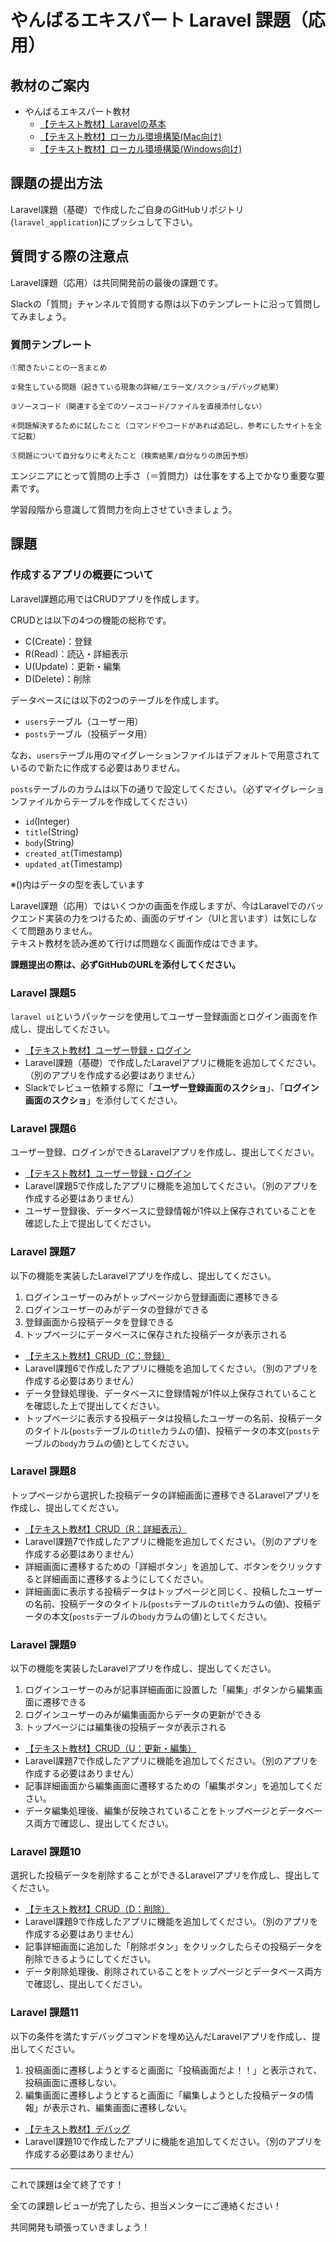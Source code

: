 # やんばるエキスパート Laravel 課題（応用）

## 教材のご案内

- やんばるエキスパート教材
  - [【テキスト教材】Laravelの基本](https://www.yanbaru-code.com/texts/482)
  - [【テキスト教材】ローカル環境構築(Mac向け)](https://www.yanbaru-code.com/texts/483)
  - [【テキスト教材】ローカル環境構築(Windows向け)](https://www.yanbaru-code.com/texts/484)

## 課題の提出方法

Laravel課題（基礎）で作成したご自身のGitHubリポジトリ(`laravel_application`)にプッシュして下さい。

## 質問する際の注意点

Laravel課題（応用）は共同開発前の最後の課題です。

Slackの「質問」チャンネルで質問する際は以下のテンプレートに沿って質問してみましょう。

### 質問テンプレート

```
①聞きたいことの一言まとめ

②発生している問題（起きている現象の詳細/エラー文/スクショ/デバッグ結果）

③ソースコード（関連する全てのソースコード/ファイルを直接添付しない）

④問題解決するために試したこと（コマンドやコードがあれば追記し、参考にしたサイトを全て記載）

⑤問題について自分なりに考えたこと（検索結果/自分なりの原因予想）
```

エンジニアにとって質問の上手さ（＝質問力）は仕事をする上でかなり重要な要素です。

学習段階から意識して質問力を向上させていきましょう。

## 課題

### 作成するアプリの概要について

Laravel課題応用ではCRUDアプリを作成します。<br>

CRUDとは以下の4つの機能の総称です。

- C(Create)：登録
- R(Read)：読込・詳細表示
- U(Update)：更新・編集
- D(Delete)：削除

データベースには以下の2つのテーブルを作成します。

- `users`テーブル（ユーザー用）
- `posts`テーブル（投稿データ用）

なお、`users`テーブル用のマイグレーションファイルはデフォルトで用意されているので新たに作成する必要はありません。

`posts`テーブルのカラムは以下の通りで設定してください。（必ずマイグレーションファイルからテーブルを作成してください）

- `id`(Integer)
- `title`(String)
- `body`(String)
- `created_at`(Timestamp)
- `updated_at`(Timestamp)

※()内はデータの型を表しています

Laravel課題（応用）ではいくつかの画面を作成しますが、今はLaravelでのバックエンド実装の力をつけるため、画面のデザイン（UIと言います）は気にしなくて問題ありません。<br>
テキスト教材を読み進めて行けば問題なく画面作成はできます。

**課題提出の際は、必ずGitHubのURLを添付してください。**

### Laravel 課題5

`laravel ui`というパッケージを使用してユーザー登録画面とログイン画面を作成し、提出してください。

- [【テキスト教材】ユーザー登録・ログイン](https://www.yanbaru-code.com/texts/488)
- Laravel課題（基礎）で作成したLaravelアプリに機能を追加してください。（別のアプリを作成する必要はありません）
- Slackでレビュー依頼する際に「**ユーザー登録画面のスクショ**」、「**ログイン画面のスクショ**」を添付してください。

### Laravel 課題6

ユーザー登録、ログインができるLaravelアプリを作成し、提出してください。

- [【テキスト教材】ユーザー登録・ログイン](https://www.yanbaru-code.com/texts/488)
- Laravel課題5で作成したアプリに機能を追加してください。（別のアプリを作成する必要はありません）
- ユーザー登録後、データベースに登録情報が1件以上保存されていることを確認した上で提出してください。

### Laravel 課題7

以下の機能を実装したLaravelアプリを作成し、提出してください。

1.  ログインユーザーのみがトップページから登録画面に遷移できる
2.  ログインユーザーのみがデータの登録ができる
3.  登録画面から投稿データを登録できる
4.  トップページにデータベースに保存された投稿データが表示される

- [【テキスト教材】CRUD（C：登録）](https://www.yanbaru-code.com/texts/489)
- Laravel課題6で作成したアプリに機能を追加してください。（別のアプリを作成する必要はありません）
- データ登録処理後、データベースに登録情報が1件以上保存されていることを確認した上で提出してください。
- トップページに表示する投稿データは投稿したユーザーの名前、投稿データのタイトル(`posts`テーブルの`title`カラムの値)、投稿データの本文(`posts`テーブルの`body`カラムの値)としてください。

### Laravel 課題8

トップページから選択した投稿データの詳細画面に遷移できるLaravelアプリを作成し、提出してください。

- [【テキスト教材】CRUD（R：詳細表示）](https://www.yanbaru-code.com/texts/493)
- Laravel課題7で作成したアプリに機能を追加してください。（別のアプリを作成する必要はありません）
- 詳細画面に遷移するための「詳細ボタン」を追加して、ボタンをクリックすると詳細画面に遷移するようにしてください。
- 詳細画面に表示する投稿データはトップページと同じく、投稿したユーザーの名前、投稿データのタイトル(`posts`テーブルの`title`カラムの値)、投稿データの本文(`posts`テーブルの`body`カラムの値)としてください。

### Laravel 課題9

以下の機能を実装したLaravelアプリを作成し、提出してください。

1.  ログインユーザーのみが記事詳細画面に設置した「編集」ボタンから編集画面に遷移できる
2.  ログインユーザーのみが編集画面からデータの更新ができる
3.  トップページには編集後の投稿データが表示される

- [【テキスト教材】CRUD（U：更新・編集）](https://www.yanbaru-code.com/texts/491)
- Laravel課題7で作成したアプリに機能を追加してください。（別のアプリを作成する必要はありません）
- 記事詳細画面から編集画面に遷移するための「編集ボタン」を追加してください。
- データ編集処理後、編集が反映されていることをトップページとデータベース両方で確認し、提出してください。

### Laravel 課題10

選択した投稿データを削除することができるLaravelアプリを作成し、提出してください。

- [【テキスト教材】CRUD（D：削除）](https://www.yanbaru-code.com/texts/492)
- Laravel課題9で作成したアプリに機能を追加してください。（別のアプリを作成する必要はありません）
- 記事詳細画面に追加した「削除ボタン」をクリックしたらその投稿データを削除できるようにしてください。
- データ削除処理後、削除されていることをトップページとデータベース両方で確認し、提出してください。

### Laravel 課題11

以下の条件を満たすデバッグコマンドを埋め込んだLaravelアプリを作成し、提出してください。

1. 投稿画面に遷移しようとすると画面に「投稿画面だよ！！」と表示されて、投稿画面に遷移しない。
2. 編集画面に遷移しようとすると画面に「編集しようとした投稿データの情報」が表示され、編集画面に遷移しない。

- [【テキスト教材】デバッグ](https://www.yanbaru-code.com/texts/494)
- Laravel課題10で作成したアプリに機能を追加してください。（別のアプリを作成する必要はありません）

<hr>

これで課題は全て終了です！

全ての課題レビューが完了したら、担当メンターにご連絡ください！

共同開発も頑張っていきましょう！